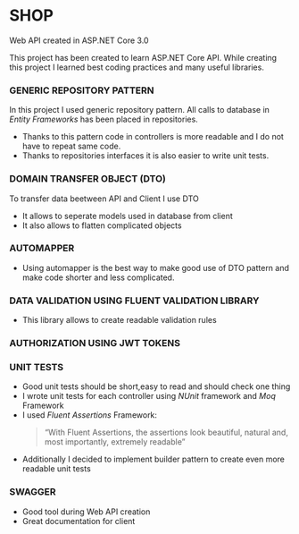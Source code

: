 # SHOP
Web API created in ASP.NET Core 3.0

This project has been created to learn ASP.NET Core API.
While creating this project I learned best coding practices and many useful libraries.

### GENERIC REPOSITORY PATTERN
In this project I used generic repository pattern.
All calls to database in *Entity Frameworks* has been placed in repositories.
* Thanks to this pattern code in controllers is more readable and I do not have to repeat same code.
* Thanks to repositories interfaces it is also easier to write unit tests.

### DOMAIN TRANSFER OBJECT (DTO)
To transfer data beetween API and Client I use DTO
 * It allows to seperate models used in database from client 
 * It also allows to flatten complicated objects

### AUTOMAPPER
* Using automapper is the best way to make good use of DTO pattern and make code shorter and less complicated.


### DATA VALIDATION USING FLUENT VALIDATION LIBRARY
 * This library allows to create readable validation rules

### AUTHORIZATION USING JWT TOKENS

### UNIT TESTS 
 * Good unit tests should be short,easy to read and should check one thing
 * I wrote unit tests for each controller using *NUnit*  framework and *Moq* Framework
 * I used *Fluent Assertions* Framework: 
     > “With Fluent Assertions, the assertions look beautiful, natural and, most importantly, extremely readable”
 * Additionally I decided to implement builder pattern to create even more readable unit tests 

### SWAGGER 
* Good tool during Web API creation
* Great documentation for client




